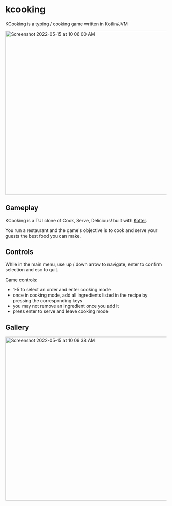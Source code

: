 # kcooking
KCooking is a typing / cooking game written in Kotlin/JVM

<img width="512" alt="Screenshot 2022-05-15 at 10 06 00 AM" src="https://user-images.githubusercontent.com/31704619/168461928-bf5a624b-7e61-4e5a-b767-9aab68f7d38b.png">

## Gameplay

KCooking is a TUI clone of Cook, Serve, Delicious! built with [Kotter](https://github.com/varabyte/kotter).

You run a restaurant and the game's objective is to cook and serve your guests the best food you can make.

## Controls

While in the main menu, use up / down arrow to navigate, enter to confirm selection and esc to quit.

Game controls:
- 1-5 to select an order and enter cooking mode
- once in cooking mode, add all ingredients listed in the recipe by pressing the corresponding keys
- you may not remove an ingredient once you add it
- press enter to serve and leave cooking mode

## Gallery

<img width="512" alt="Screenshot 2022-05-15 at 10 09 38 AM" src="https://user-images.githubusercontent.com/31704619/168461901-a50117e8-7d12-44a2-8e67-2fc3edce0ec6.png">
